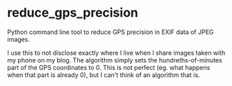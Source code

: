# reduce_gps_precision
Python command line tool to reduce GPS precision in EXIF data of JPEG images.

I use this to not disclose exactly where I live when I share images taken with
my phone on my blog. The algorithm simply sets the hundreths-of-minutes part of
the GPS coordinates to 0. This is not perfect (eg. what happens when that part
is already 0), but I can't think of an algorithm that is.
